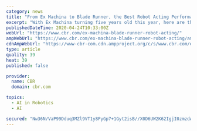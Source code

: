 ```yaml
---
category: news
title: "From Ex Machina to Blade Runner, the Best Robot Acting Performances"
excerpt: "With Ex Machina turning five years old this year, here are the best performances ever given for robot characters in film."
publishedDateTime: 2020-04-24T10:33:00Z
webUrl: "https://www.cbr.com/ex-machina-blade-runner-robot-acting/"
ampWebUrl: "https://www.cbr.com/ex-machina-blade-runner-robot-acting/amp/"
cdnAmpWebUrl: "https://www-cbr-com.cdn.ampproject.org/c/s/www.cbr.com/ex-machina-blade-runner-robot-acting/amp/"
type: article
quality: 39
heat: 39
published: false

provider:
  name: CBR
  domain: cbr.com

topics:
  - AI in Robotics
  - AI

secured: "Nw36N/VaP99Dduq3MZl9VT1y8PyGp7+1Gyt2isB//X0D6UW2K62IgjI0zmzdAw6DOEUMHIvTYgtArjmCX21piodc/mbFHwswYibglnML8sgTXYbnF/mZkD0N62kj+QT7ImsCa9XYJNMcLmS+3wiTFyJkD4uCr2AhtvKGe9s5YQ7FeUxromfJZ3NyCDbBLWWdCRPTK3F/3hfR7T3ZWTcPBV1BCvA0aNWh0vTDOg6DTnfRUweSC+5JKnj8DAWezX3hmhcFVI2dJGkhiXALufkf9HThImlUB2tsznM0+eSUm84L6tz9+CSnYIf/8ar12gHNt6VBfJGF6iBY92Cpyl73bqSTRVj1DCOg7VlZA+c+I5P4xD5WMpz2QOTI16WZE21MpOmrTLREfmP9IE9uokIsDUt3n0Bd7Zgc+YZXwdukZy/rk4ScPMONQQ48wDFc1tGxN1EWOgY7Vi1eHTviCYs3mremaYjlFMfpp9WEFmWyvNs=;7T3Y0twgtT61IrZ5O9ymxA=="
---
```



